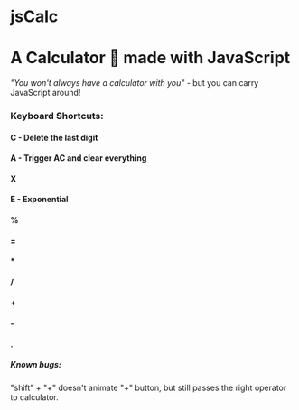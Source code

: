 # jsCalc

<h1>A Calculator 🔢 made with JavaScript</h1>
<i>"You won't always have a calculator with you"</i> - but you can carry JavaScript around! 
<div>
  <h3>Keyboard Shortcuts:</h3>
  <h4>C - Delete the last digit</h4>
  <h4>A - Trigger AC and clear everything</h4>
  <h4>X</h4>
  <h4>E - Exponential</h4>
  <h4>%</h4>
  <h4>=</h4>
  <h4>*</h4>
  <h4>/</h4>
  <h4>+</h4>
  <h4>-</h4>
  <h4>.</h4>
</div>


<h5>Known bugs: </h5>
"shift" + "+" doesn't animate "+" button, but still passes the right operator to calculator.
